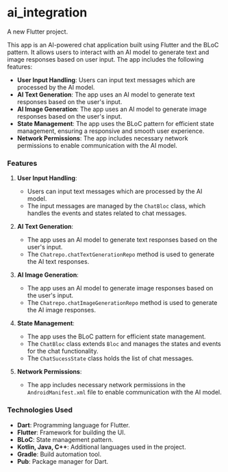 # ai_integration

A new Flutter project.

This app is an AI-powered chat application built using Flutter and the BLoC pattern. It allows users to interact with an AI model to generate text and image responses based on user input. The app includes the following features:

- **User Input Handling**: Users can input text messages which are processed by the AI model.
- **AI Text Generation**: The app uses an AI model to generate text responses based on the user's input.
- **AI Image Generation**: The app uses an AI model to generate image responses based on the user's input.
- **State Management**: The app uses the BLoC pattern for efficient state management, ensuring a responsive and smooth user experience.
- **Network Permissions**: The app includes necessary network permissions to enable communication with the AI model.

### Features

1. **User Input Handling**:
   - Users can input text messages which are processed by the AI model.
   - The input messages are managed by the `ChatBloc` class, which handles the events and states related to chat messages.

2. **AI Text Generation**:
   - The app uses an AI model to generate text responses based on the user's input.
   - The `Chatrepo.chatTextGenerationRepo` method is used to generate the AI text responses.

3. **AI Image Generation**:
   - The app uses an AI model to generate image responses based on the user's input.
   - The `Chatrepo.chatImageGenerationRepo` method is used to generate the AI image responses.

4. **State Management**:
   - The app uses the BLoC pattern for efficient state management.
   - The `ChatBloc` class extends `Bloc` and manages the states and events for the chat functionality.
   - The `ChatSucessState` class holds the list of chat messages.

5. **Network Permissions**:
   - The app includes necessary network permissions in the `AndroidManifest.xml` file to enable communication with the AI model.

### Technologies Used

- **Dart**: Programming language for Flutter.
- **Flutter**: Framework for building the UI.
- **BLoC**: State management pattern.
- **Kotlin, Java, C++**: Additional languages used in the project.
- **Gradle**: Build automation tool.
- **Pub**: Package manager for Dart.
